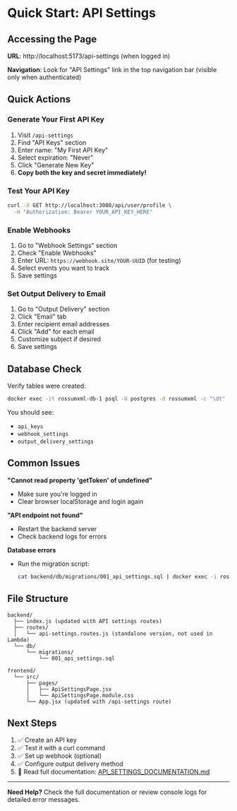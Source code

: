 # Quick Start: API Settings

## Accessing the Page

**URL**: http://localhost:5173/api-settings (when logged in)

**Navigation**: Look for "API Settings" link in the top navigation bar (visible only when authenticated)

## Quick Actions

### Generate Your First API Key
1. Visit `/api-settings`
2. Find "API Keys" section
3. Enter name: "My First API Key"
4. Select expiration: "Never"
5. Click "Generate New Key"
6. **Copy both the key and secret immediately!**

### Test Your API Key
```bash
curl -X GET http://localhost:3000/api/user/profile \
  -H "Authorization: Bearer YOUR_API_KEY_HERE"
```

### Enable Webhooks
1. Go to "Webhook Settings" section
2. Check "Enable Webhooks"
3. Enter URL: `https://webhook.site/YOUR-UUID` (for testing)
4. Select events you want to track
5. Save settings

### Set Output Delivery to Email
1. Go to "Output Delivery" section
2. Click "Email" tab
3. Enter recipient email addresses
4. Click "Add" for each email
5. Customize subject if desired
6. Save settings

## Database Check

Verify tables were created:
```bash
docker exec -it rossumxml-db-1 psql -U postgres -d rossumxml -c "\dt"
```

You should see:
- `api_keys`
- `webhook_settings`
- `output_delivery_settings`

## Common Issues

**"Cannot read property 'getToken' of undefined"**
- Make sure you're logged in
- Clear browser localStorage and login again

**"API endpoint not found"**
- Restart the backend server
- Check backend logs for errors

**Database errors**
- Run the migration script:
  ```bash
  cat backend/db/migrations/001_api_settings.sql | docker exec -i rossumxml-db-1 psql -U postgres -d rossumxml
  ```

## File Structure

```
backend/
  ├── index.js (updated with API settings routes)
  ├── routes/
  │   └── api-settings.routes.js (standalone version, not used in Lambda)
  └── db/
      └── migrations/
          └── 001_api_settings.sql

frontend/
  └── src/
      ├── pages/
      │   ├── ApiSettingsPage.jsx
      │   └── ApiSettingsPage.module.css
      └── App.jsx (updated with /api-settings route)
```

## Next Steps

1. ✅ Create an API key
2. ✅ Test it with a curl command
3. ✅ Set up webhook (optional)
4. ✅ Configure output delivery method
5. 📖 Read full documentation: [API_SETTINGS_DOCUMENTATION.md](API_SETTINGS_DOCUMENTATION.md)

---

**Need Help?** Check the full documentation or review console logs for detailed error messages.
